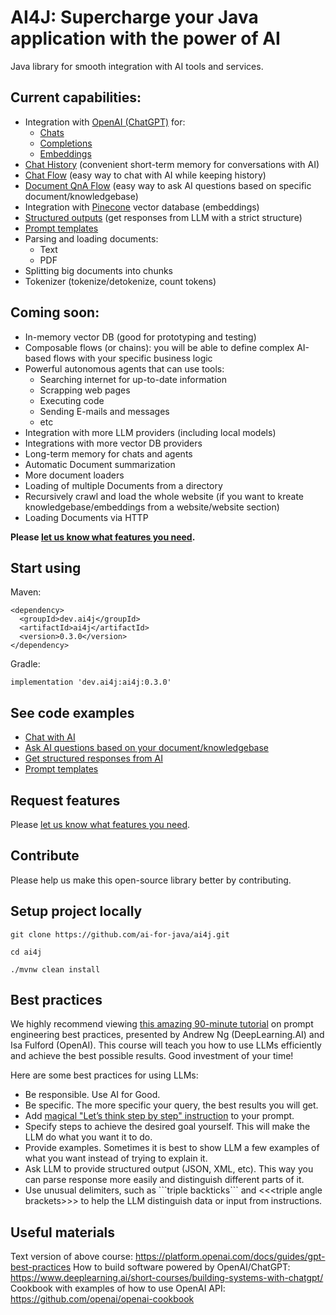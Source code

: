 # AI4J: Supercharge your Java application with the power of AI

Java library for smooth integration with AI tools and services.

## Current capabilities:
- Integration with [OpenAI (ChatGPT)](https://platform.openai.com/docs/introduction) for:
  - [Chats](https://platform.openai.com/docs/guides/chat)
  - [Completions](https://platform.openai.com/docs/guides/completion)
  - [Embeddings](https://platform.openai.com/docs/guides/embeddings)
- [Chat History](https://github.com/ai-for-java/ai4j-examples/blob/master/src/main/java/ChatExamples.java) (convenient short-term memory for conversations with AI)
- [Chat Flow](https://github.com/ai-for-java/ai4j-examples/blob/master/src/main/java/ChatExamples.java) (easy way to chat with AI while keeping history)
- [Document QnA Flow](https://github.com/ai-for-java/ai4j-examples/blob/master/src/main/java/DocumentQnAExamples.java) (easy way to ask AI questions based on specific document/knowledgebase)
- Integration with [Pinecone](https://docs.pinecone.io/docs/overview) vector database (embeddings)
- [Structured outputs](https://github.com/ai-for-java/ai4j-examples/blob/master/src/main/java/StructuredOutputExamples.java) (get responses from LLM with a strict structure)
- [Prompt templates](https://github.com/ai-for-java/ai4j-examples/blob/master/src/main/java/PromptTemplateExamples.java)
- Parsing and loading documents:
  - Text
  - PDF
- Splitting big documents into chunks
- Tokenizer (tokenize/detokenize, count tokens)

## Coming soon:
- In-memory vector DB (good for prototyping and testing)
- Composable flows (or chains): you will be able to define complex AI-based flows with your specific business logic
- Powerful autonomous agents that can use tools:
  - Searching internet for up-to-date information
  - Scrapping web pages
  - Executing code
  - Sending E-mails and messages
  - etc
- Integration with more LLM providers (including local models)
- Integrations with more vector DB providers
- Long-term memory for chats and agents
- Automatic Document summarization
- More document loaders
- Loading of multiple Documents from a directory
- Recursively crawl and load the whole website (if you want to kreate knowledgebase/embeddings from a website/website section)
- Loading Documents via HTTP

**Please [let us know what features you need](https://github.com/ai-for-java/ai4j/issues/new).**

## Start using
Maven:
```
<dependency>
  <groupId>dev.ai4j</groupId>
  <artifactId>ai4j</artifactId>
  <version>0.3.0</version>
</dependency>
```

Gradle:
```
implementation 'dev.ai4j:ai4j:0.3.0'
```

## See code examples
- [Chat with AI](https://github.com/ai-for-java/ai4j-examples/blob/master/src/main/java/ChatExamples.java)
- [Ask AI questions based on your document/knowledgebase](https://github.com/ai-for-java/ai4j-examples/blob/master/src/main/java/DocumentQnAExamples.java)
- [Get structured responses from AI](https://github.com/ai-for-java/ai4j-examples/blob/master/src/main/java/StructuredOutputExamples.java)
- [Prompt templates](https://github.com/ai-for-java/ai4j-examples/blob/master/src/main/java/PromptTemplateExamples.java)

## Request features
Please [let us know what features you need](https://github.com/ai-for-java/ai4j/issues/new). 

## Contribute
Please help us make this open-source library better by contributing.

## Setup project locally
```
git clone https://github.com/ai-for-java/ai4j.git

cd ai4j

./mvnw clean install
```

## Best practices
We highly recommend viewing [this amazing 90-minute tutorial](https://www.deeplearning.ai/short-courses/chatgpt-prompt-engineering-for-developers/) on prompt engineering best practices, presented by Andrew Ng (DeepLearning.AI) and Isa Fulford (OpenAI).
This course will teach you how to use LLMs efficiently and achieve the best possible results. Good investment of your time!

Here are some best practices for using LLMs:
- Be responsible. Use AI for Good.
- Be specific. The more specific your query, the best results you will get.
- Add [magical "Let’s think step by step" instruction](https://arxiv.org/pdf/2205.11916.pdf) to your prompt.
- Specify steps to achieve the desired goal yourself. This will make the LLM do what you want it to do.
- Provide examples. Sometimes it is best to show LLM a few examples of what you want instead of trying to explain it.
- Ask LLM to provide structured output (JSON, XML, etc). This way you can parse response more easily and distinguish different parts of it.
- Use unusual delimiters, such as \```triple backticks``` and \<<<triple angle brackets\>>> to help the LLM distinguish data or input from instructions.

## Useful materials
Text version of above course: https://platform.openai.com/docs/guides/gpt-best-practices
How to build software powered by OpenAI/ChatGPT: https://www.deeplearning.ai/short-courses/building-systems-with-chatgpt/
Cookbook with examples of how to use OpenAI API: https://github.com/openai/openai-cookbook
